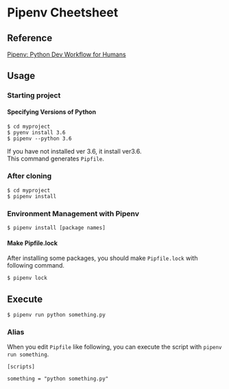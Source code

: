 # Pipenv Cheetsheet

## Reference

[Pipenv: Python Dev Workflow for Humans](https://pipenv.readthedocs.io/en/latest/)

## Usage

### Starting project

#### Specifying Versions of Python

```
$ cd myproject
$ pyenv install 3.6
$ pipenv --python 3.6
```

If you have not installed ver 3.6, it install ver3.6.  
This command generates `Pipfile`.

### After cloning

```
$ cd myproject
$ pipenv install
```

### Environment Management with Pipenv

```
$ pipenv install [package names]
```

#### Make Pipfile.lock

After installing some packages, you should make `Pipfile.lock` with following command.

```
$ pipenv lock
```

## Execute

```
$ pipenv run python something.py
```

### Alias

When you edit `Pipfile` like following, you can execute the script with `pipenv run something`.

```
[scripts]

something = "python something.py"
```

